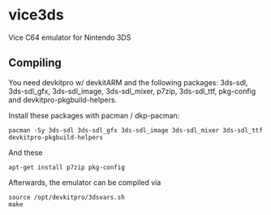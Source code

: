 # vice3ds
Vice C64 emulator for Nintendo 3DS

## Compiling

You need devkitpro w/ devkitARM and the following packages: 3ds-sdl, 3ds-sdl_gfx, 3ds-sdl_image, 3ds-sdl_mixer, p7zip, 3ds-sdl_ttf, pkg-config and devkitpro-pkgbuild-helpers.

Install these packages with pacman / dkp-pacman:

    pacman -Sy 3ds-sdl 3ds-sdl_gfx 3ds-sdl_image 3ds-sdl_mixer 3ds-sdl_ttf devkitpro-pkgbuild-helpers
    
And these

    apt-get install p7zip pkg-config
    
Afterwards, the emulator can be compiled via

    source /opt/devkitpro/3dsvars.sh
    make
